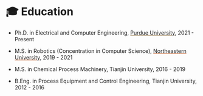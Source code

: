 # 🎓 Education

- Ph.D. in Electrical and Computer Engineering, <a href="#" onclick="showNotice('Purdue','flex'); return false;" style="color: var(--text-color); text-decoration-color: #8e6f3e;">Purdue University</a>, 2021 - Present <br>
  <div id="Purdue" class="notice--info" markdown="1" style="display: none; background-color: #ebd99f; align-items: center; justify-content: center; gap: 1em; flex-wrap: wrap; min-width: 50%; width: fit-content; margin-left: 0;">

  ![Purdue logo](images/purdue.png){: style="width: 6em;" }

  **Boiler Up!**

  </div>
- M.S. in Robotics (Concentration in Computer Science), <a href="#" onclick="showNotice('Northeastern','flex'); return false;" style="color: var(--text-color); text-decoration-color: #bb4100;">Northeastern University</a>, 2019 - 2021 <br>
  <div id="Northeastern" class="notice--info" markdown="1" style="display: none; background-color: #ffaf80; align-items: center; justify-content: center; gap: 1em; flex-wrap: wrap; min-width: 50%; width: fit-content; margin-left: 0;">

  ![Northeastern logo](images/northeastern.png){: style="width: 4.5em;" }

  **Go Huskies!**

  </div>
- M.S. in Chemical Process Machinery, Tianjin University, 2016 - 2019 
- B.Eng. in Process Equipment and Control Engineering, Tianjin University, 2012 - 2016 